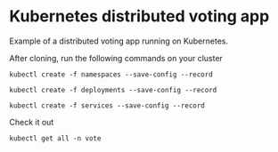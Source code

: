 # Kubernetes distributed voting app

Example of a distributed voting app running on Kubernetes.

After cloning, run the following commands on your cluster

```
kubectl create -f namespaces --save-config --record

kubectl create -f deployments --save-config --record

kubectl create -f services --save-config --record
```

Check it out

```
kubectl get all -n vote
```


